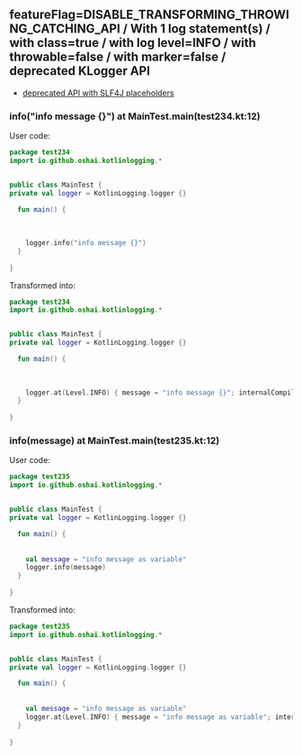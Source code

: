 ## featureFlag=DISABLE_TRANSFORMING_THROWING_CATCHING_API / With 1 log statement(s) / with class=true / with log level=INFO / with throwable=false / with marker=false / deprecated KLogger API

* [deprecated API with SLF4J placeholders](deprecated-slf4j-placeholders.md)

###  info("info message {}") at MainTest.main(test234.kt:12)

User code:
```kotlin
package test234
import io.github.oshai.kotlinlogging.*


public class MainTest {
private val logger = KotlinLogging.logger {}

  fun main() {
    
    
    
    logger.info("info message {}")
  }
  
}


```
  
Transformed into:
```kotlin
package test234
import io.github.oshai.kotlinlogging.*


public class MainTest {
private val logger = KotlinLogging.logger {}

  fun main() {
    
    
    
    logger.at(Level.INFO) { message = "info message {}"; internalCompilerData = KLoggingEventBuilder.InternalCompilerData(messageTemplate = "\"info message {}\"", className = "test234.MainTest", methodName = "main", fileName = "test234.kt", lineNumber = 12)
  }
  
}


```

###  info(message) at MainTest.main(test235.kt:12)

User code:
```kotlin
package test235
import io.github.oshai.kotlinlogging.*


public class MainTest {
private val logger = KotlinLogging.logger {}

  fun main() {
    
    
    val message = "info message as variable"
    logger.info(message)
  }
  
}


```
  
Transformed into:
```kotlin
package test235
import io.github.oshai.kotlinlogging.*


public class MainTest {
private val logger = KotlinLogging.logger {}

  fun main() {
    
    
    val message = "info message as variable"
    logger.at(Level.INFO) { message = "info message as variable"; internalCompilerData = KLoggingEventBuilder.InternalCompilerData(messageTemplate = "message", className = "test235.MainTest", methodName = "main", fileName = "test235.kt", lineNumber = 12)
  }
  
}


```
